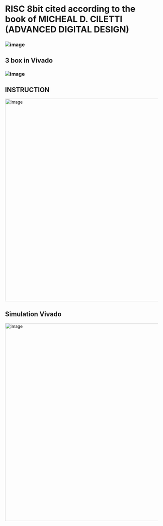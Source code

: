 
# RISC 8bit cited according to the book of MICHEAL D. CILETTI (ADVANCED DIGITAL DESIGN)

### ![image](https://github.com/user-attachments/assets/8e5cf80b-fa06-4cea-aeee-c3f19f889451)
## 3 box in Vivado
### ![image](https://github.com/user-attachments/assets/6cc0f7bb-ea44-4a5f-8f9d-bcbeea38e4f8)

## INSTRUCTION
<img width="1209" height="669" alt="image" src="https://github.com/user-attachments/assets/3e2df37a-e870-4025-9830-91d1ac903b56" />

## Simulation Vivado
<img width="1482" height="654" alt="image" src="https://github.com/user-attachments/assets/e7c54eba-abd1-4303-80c5-d509e82cecba" />



